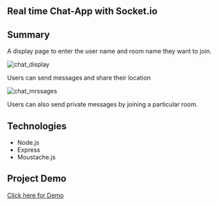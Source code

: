 ## Real time Chat-App with Socket.io

## Summary
A display page to enter the user name and room name they want to join.

![chat_display](https://user-images.githubusercontent.com/31618335/33207684-e3574c8c-d10e-11e7-98e1-949d294bcb7a.gif)

Users can send messages and share their location

![chat_mrssages](https://user-images.githubusercontent.com/31618335/33207685-e36f6646-d10e-11e7-94a0-3631e6bcf3aa.gif)

Users can also send private messages by joining a particular room.

## Technologies
* Node.js 
* Express
* Moustache.js

## Project Demo
<a href = "https://peaceful-plains-62020.herokuapp.com/"> Click here for Demo </a>
